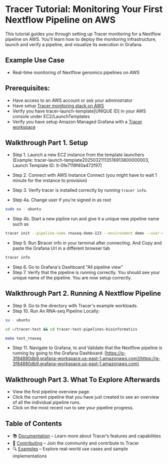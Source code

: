 # Tracer Tutorial: Monitoring Your First Nextflow Pipeline on AWS
This tutorial guides you through setting up Tracer monitoring for a Nextflow pipeline on AWS. You'll learn how to deploy the monitoring infrastructure, launch and verify a pipeline, and visualize its execution in Grafana.

## Example Use Case
- Real-time monitoring of Nextflow genomics pipelines on AWS

## Prerequisites: 
- Have access to an AWS account or ask your administrator
- Have setup [Tracer monitoring stack on AWS](https://www.notion.so/tracercloud/One-Command-Terraform-Deployment-on-AWS-1bb23c8b6bf5807c871ec64a1ec5aeae?pvs=4)
- Verify you have tracer-launch-template[UNIQUE ID] in your AWS console under EC2/LaunchTemplates 
- Verify you have setup Amazon Managed Grafana with a [Tracer workspace]()

## Walkthrough Part 1. Setup 
- Step 1. Launch a new EC2 instance from the template launchers (Example: tracer-launch-template20250321113516913800000003, Launch Template ID: lt-0fe7119f40a472f97)
- Step 2. Connect with AWS Instance Connect (you might have to wait 1 minute for the instance to provision)
- Step 3. Verify tracer is installed correctly by running  `tracer info`.

- Step 4a. Change user if you're signed in as root 

```bash
sudo su - ubuntu
```
- Step 4b. Start a new pipline run and give it a unique new pipeline name such as
```bash
tracer init --pipeline-name rnaseq-demo-123 --environment demo --user-operator vincent --pipeline-type rnaseq
```
- Step 5. Run $tracer info in your terminal after connecting. And Copy and paste the Grafana Url in a different browser tab
```bash
tracer info
```
- Step 6. Go to Grafana's Dashboard "All pipeline view" 
- Step 7. Verify that the pipeline is running correctly. You should see your unique name of the pipeline. You are now setup correctly. 

## Walkthrough Part 2. Running A Nextflow Pipeline 
- Step 9. Go to the directory with Tracer's example workloads. 
- Step 10. Run An RNA-seq Pipeline Locally:

```bash
su - ubuntu
```
```bash
cd ~/tracer-test && cd tracer-test-pipelines-bioinformatics
```
```bash
make test_rnaseq
```

- Step 11. Navigate to Grafana, to and Validate that the Nextflow pipeline is running by going to the Grafana Dashboard: [https://g-3f84880db9.grafana-workspace.us-east-1.amazonaws.com](https://g-3f84880db9.grafana-workspace.us-east-1.amazonaws.com)


## Walkthrough Part 3. What To Explore Afterwards
- View the first pipeline overview page. 
- Click the current pipeline that you have just created to see an overview of all the individual pipeline runs. 
- Click on the most recent run to see your pipeline progress. 


## Table of Contents
- 📚 [Documentation](./DOCUMENTATION.md) – Learn more about Tracer’s features and capabilities
- 🤝 [Contributing](./CONTRIBUTING.md) – Join the community and contribute to Tracer
- 🔍 [Examples](./EXAMPLES.md) – Explore real-world use cases and sample implementations

